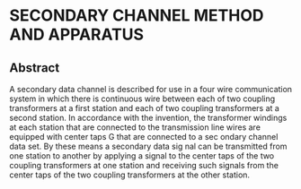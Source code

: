 # SECONDARY CHANNEL METHOD AND APPARATUS

## Abstract
A secondary data channel is described for use in a four wire communication system in which there is continuous wire between each of two coupling transformers at a first station and each of two coupling transformers at a second station. In accordance with the invention, the transformer windings at each station that are connected to the transmission line wires are equipped with center taps G that are connected to a sec ondary channel data set. By these means a secondary data sig nal can be transmitted from one station to another by applying a signal to the center taps of the two coupling transformers at one station and receiving such signals from the center taps of the two coupling transformers at the other station.